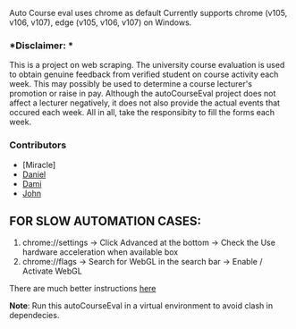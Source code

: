 Auto Course eval uses chrome as default
Currently supports chrome (v105, v106, v107), edge (v105, v106, v107) on Windows.

### *Disclaimer: *
This is a project on web scraping. The university course evaluation is used to obtain genuine feedback from verified student on course activity each week. This may possibly be used to determine a course lecturer's promotion or raise in pay. Although the autoCourseEval project does not affect a lecturer negatively, it does not also provide the actual events that occured each week. All in all, take the responsibity to fill the forms each week.

### Contributors
- [Miracle]
- [Daniel](https://www.github.com/ch1n3du)
- [Dami]()
- [John](https://www.github.com/daudujohn)
## FOR SLOW AUTOMATION CASES: 
1. chrome://settings -> Click Advanced at the bottom -> Check the Use hardware acceleration when available box
2. chrome://flags -> Search for WebGL in the search bar -> Enable / Activate WebGL

There are much better instructions [here](https://superuser.com/questions/836832/how-can-i-enable-webgl-in-my-browser)

**Note**: Run this autoCourseEval in a virtual environment to avoid clash in dependecies.